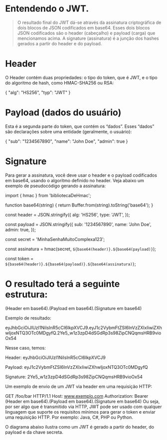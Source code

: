# Entendendo o JWT.

> O resultado final do JWT dá-se através da assinatura criptográfica de dois blocos de JSON codificados em base64. Esses dois blocos JSON codificados são o header (cabeçalho) e payload (carga) que mencionamos acima. A signature (assinatura) é a junção dos hashes gerados a partir do header e do payload.

# Header

O Header contém duas propriedades: o tipo do token, que é JWT, e o tipo do algoritmo de hash, como HMAC-SHA256 ou RSA:

{
  "alg": "HS256",
  "typ": "JWT"
}


# Payload (dados do usuário)

Esta é a segunda parte do token, que contém os “dados”. Esses “dados” são declarações sobre uma entidade (geralmente, o usuário):

{
  "sub": "1234567890",
  "name": "John Doe",
  "admin": true
}

# Signature

Para gerar a assinatura, você deve usar o header e o payload codificados em base64, usando o algoritmo definido no header. Veja abaixo um exemplo de pseudocódigo gerando a assinatura:

import { hmac } from 'bibliotecaDeHmac';

function base64(string) {
  return Buffer.from(string).toString('base64');
}

const header = JSON.stringify({
  alg: 'HS256',
  type: 'JWT',
});

const payload = JSON.stringify({
  sub: '1234567890',
  name: 'John Doe',
  admin: true,
});

const secret = 'MinhaSenhaMuitoComplexa123';

const assinatura = hmac(secret, `${base64(header)}.${base64(payload)}`);

const token = `${base64(header)}.${base64(payload)}.${base64(assinatura)}`;



# O resultado terá a seguinte estrutura:

(Header em base64).(Payload em base64).(Signature em base64)

Exemplo de resultado:

eyJhbGciOiJIUzI1NiIsInR5cCI6IkpXVCJ9.eyJ1c2VybmFtZSI6InVzZXIxIiwiZXhwIjoxNTQ3OTc0MDgyfQ.2Ye5_w1z3zpD4dSGdRp3s98ZipCNQqmsHRB9vioOx54

Nesse caso, temos:

Header: eyJhbGciOiJIUzI1NiIsInR5cCI6IkpXVCJ9

Payload: eyJ1c2VybmFtZSI6InVzZXIxIiwiZXhwIjoxNTQ3OTc0MDgyfQ

Signature: 2Ye5_w1z3zpD4dSGdRp3s98ZipCNQqmsHRB9vioOx54

Um exemplo de envio de um JWT via header em uma requisição HTTP:


 GET /foo/bar HTTP/1.1
 Host: www.exemplo.com
 Authorization: Bearer (Header em base64).(Payload em base64).(Signature em base64)
Ou seja, por ser algo que é transmitido via HTTP, JWT pode ser usado com qualquer linguagem que suporte os requisitos mínimos para gerar o token e enviar uma requisição HTTP. Por exemplo: Java, C#, PHP ou Python.

O diagrama abaixo ilustra como um JWT é gerado a partir do header, do payload e da chave secreta.





